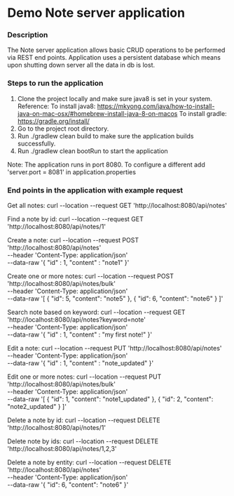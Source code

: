 # Demo Note server application

### Description
The Note server application allows basic CRUD operations to be performed via REST end points.
Application uses a persistent database which means upon shutting down server all the data in db is lost.

### Steps to run the application
1. Clone the project locally and make sure java8 is set in your system.
	Reference:
	To install java8: https://mkyong.com/java/how-to-install-java-on-mac-osx/#homebrew-install-java-8-on-macos
	To install gradle: https://gradle.org/install/
2. Go to the project root directory.
3. Run ./gradlew clean build to make sure the application builds successfully.
4. Run ./gradlew clean bootRun to start the application 

Note: The application runs in port 8080. 
To configure a different add 'server.port = 8081' in application.properties

### End points in the application with example request

Get all notes:
curl --location --request GET 'http://localhost:8080/api/notes'

Find a note by id:
curl --location --request GET 'http://localhost:8080/api/notes/1'

Create a note:
curl --location --request POST 'http://localhost:8080/api/notes' \
--header 'Content-Type: application/json' \
--data-raw '{
    "id" : 1,
    "content" : "note1"
}'

Create one or more notes:
curl --location --request POST 'http://localhost:8080/api/notes/bulk' \
--header 'Content-Type: application/json' \
--data-raw '[
    {
        "id": 5,
        "content": "note5"
    },
    {
        "id": 6,
        "content": "note6"
    }
]'

Search note based on keyword: 
curl --location --request GET 'http://localhost:8080/api/notes?keyword=note' \
--header 'Content-Type: application/json' \
--data-raw '{
    "id" : 1,
    "content" : "my first note!"
}'

Edit a note:
curl --location --request PUT 'http://localhost:8080/api/notes' \
--header 'Content-Type: application/json' \
--data-raw '{
    "id" : 1,
    "content" : "note_updated"
}'

Edit one or more notes:
curl --location --request PUT 'http://localhost:8080/api/notes/bulk' \
--header 'Content-Type: application/json' \
--data-raw '[
    {
        "id": 1,
        "content": "note1_updated"
    },
    {
        "id": 2,
        "content": "note2_updated"
    }
]'

Delete a note by id:
curl --location --request DELETE 'http://localhost:8080/api/notes/1'

Delete note by ids:
curl --location --request DELETE 'http://localhost:8080/api/notes/1,2,3'

Delete a note by entity:
curl --location --request DELETE 'http://localhost:8080/api/notes' \
--header 'Content-Type: application/json' \
--data-raw '{
    "id": 6,
    "content": "note6"
}'


